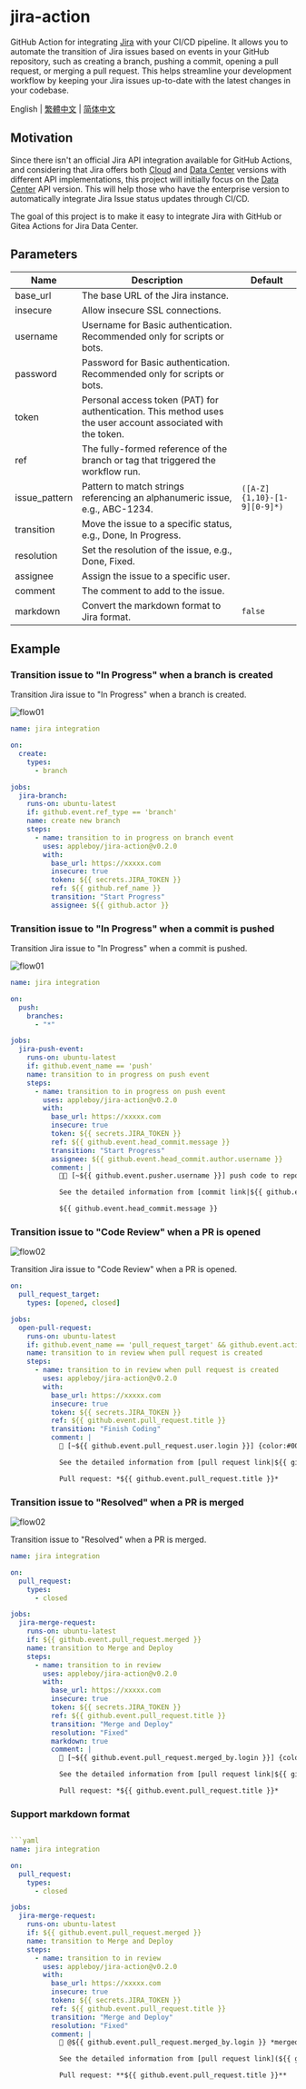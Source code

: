 # jira-action

GitHub Action for integrating [Jira][1] with your CI/CD pipeline. It allows you to automate the transition of Jira issues based on events in your GitHub repository, such as creating a branch, pushing a commit, opening a pull request, or merging a pull request. This helps streamline your development workflow by keeping your Jira issues up-to-date with the latest changes in your codebase.

[1]: https://www.atlassian.com/software/jira/data-center

English | [繁體中文](./README.zh-tw.md) | [简体中文](./README.zh-cn.md)

## Motivation

Since there isn't an official Jira API integration available for GitHub Actions, and considering that Jira offers both [Cloud][5] and [Data Center][6] versions with different API implementations, this project will initially focus on the [Data Center][6] API version. This will help those who have the enterprise version to automatically integrate Jira Issue status updates through CI/CD.

The goal of this project is to make it easy to integrate Jira with GitHub or Gitea Actions for Jira Data Center.

[5]: https://developer.atlassian.com/cloud/jira/platform/
[6]: https://developer.atlassian.com/server/jira/platform/

## Parameters

| Name          | Description                                                                                                  | Default                     |
| ------------- | ------------------------------------------------------------------------------------------------------------ | --------------------------- |
| base_url      | The base URL of the Jira instance.                                                                           |                             |
| insecure      | Allow insecure SSL connections.                                                                              |                             |
| username      | Username for Basic authentication. Recommended only for scripts or bots.                                     |                             |
| password      | Password for Basic authentication. Recommended only for scripts or bots.                                     |                             |
| token         | Personal access token (PAT) for authentication. This method uses the user account associated with the token. |                             |
| ref           | The fully-formed reference of the branch or tag that triggered the workflow run.                             |                             |
| issue_pattern | Pattern to match strings referencing an alphanumeric issue, e.g., ABC-1234.                                  | `([A-Z]{1,10}-[1-9][0-9]*)` |
| transition    | Move the issue to a specific status, e.g., Done, In Progress.                                                |                             |
| resolution    | Set the resolution of the issue, e.g., Done, Fixed.                                                          |                             |
| assignee      | Assign the issue to a specific user.                                                                         |                             |
| comment       | The comment to add to the issue.                                                                             |                             |
| markdown      | Convert the markdown format to Jira format.                                                                  | `false`                     |

## Example

### Transition issue to "In Progress" when a branch is created

Transition Jira issue to "In Progress" when a branch is created.

![flow01](./images/flow01.png)

```yaml
name: jira integration

on:
  create:
    types:
      - branch

jobs:
  jira-branch:
    runs-on: ubuntu-latest
    if: github.event.ref_type == 'branch'
    name: create new branch
    steps:
      - name: transition to in progress on branch event
        uses: appleboy/jira-action@v0.2.0
        with:
          base_url: https://xxxxx.com
          insecure: true
          token: ${{ secrets.JIRA_TOKEN }}
          ref: ${{ github.ref_name }}
          transition: "Start Progress"
          assignee: ${{ github.actor }}
```

### Transition issue to "In Progress" when a commit is pushed

Transition Jira issue to "In Progress" when a commit is pushed.

![flow01](./images/flow01.png)

```yaml
name: jira integration

on:
  push:
    branches:
      - "*"

jobs:
  jira-push-event:
    runs-on: ubuntu-latest
    if: github.event_name == 'push'
    name: transition to in progress on push event
    steps:
      - name: transition to in progress on push event
        uses: appleboy/jira-action@v0.2.0
        with:
          base_url: https://xxxxx.com
          insecure: true
          token: ${{ secrets.JIRA_TOKEN }}
          ref: ${{ github.event.head_commit.message }}
          transition: "Start Progress"
          assignee: ${{ github.event.head_commit.author.username }}
          comment: |
            🧑‍💻 [~${{ github.event.pusher.username }}] push code to repository {color:#ff8b00}*${{ github.repository }}*{color} {color:#00875A}*${{ github.ref }}*{color} branch.

            See the detailed information from [commit link|${{ github.event.head_commit.url }}].

            ${{ github.event.head_commit.message }}
```

### Transition issue to "Code Review" when a PR is opened

![flow02](./images/flow02.png)

Transition Jira issue to "Code Review" when a PR is opened.

```yaml
on:
  pull_request_target:
    types: [opened, closed]

jobs:
  open-pull-request:
    runs-on: ubuntu-latest
    if: github.event_name == 'pull_request_target' && github.event.action == 'opened'
    name: transition to in review when pull request is created
    steps:
      - name: transition to in review when pull request is created
        uses: appleboy/jira-action@v0.2.0
        with:
          base_url: https://xxxxx.com
          insecure: true
          token: ${{ secrets.JIRA_TOKEN }}
          ref: ${{ github.event.pull_request.title }}
          transition: "Finish Coding"
          comment: |
            🔧 [~${{ github.event.pull_request.user.login }}] {color:#00875A}*${{ github.event.pull_request.state }}*{color} pull request from repository {color:#ff8b00}*${{ github.repository }}*{color} {color:#00875A}*${{ github.event.pull_request.head.ref }}*{color} to {color:#00875A}*${{ github.event.pull_request.base.ref }}*{color}.

            See the detailed information from [pull request link|${{ github.event.pull_request.html_url }}].

            Pull request: *${{ github.event.pull_request.title }}*
```

### Transition issue to "Resolved" when a PR is merged

![flow02](./images/flow02.png)

Transition issue to "Resolved" when a PR is merged.

```yaml
name: jira integration

on:
  pull_request:
    types:
      - closed

jobs:
  jira-merge-request:
    runs-on: ubuntu-latest
    if: ${{ github.event.pull_request.merged }}
    name: transition to Merge and Deploy
    steps:
      - name: transition to in review
        uses: appleboy/jira-action@v0.2.0
        with:
          base_url: https://xxxxx.com
          insecure: true
          token: ${{ secrets.JIRA_TOKEN }}
          ref: ${{ github.event.pull_request.title }}
          transition: "Merge and Deploy"
          resolution: "Fixed"
          markdown: true
          comment: |
            🔀 [~${{ github.event.pull_request.merged_by.login }}] {color:#00875A}*merged*{color} pull request from repository {color:#ff8b00}*${{ github.repository }}*{color} {color:#00875A}*${{ github.event.pull_request.head.ref }}*{color} branch to {color:#00875A}*${{ github.event.pull_request.base.ref }}*{color} branch.

            See the detailed information from [pull request link|${{ github.event.pull_request.html_url }}].

            Pull request: *${{ github.event.pull_request.title }}*
```

### Support markdown format

````yaml

```yaml
name: jira integration

on:
  pull_request:
    types:
      - closed

jobs:
  jira-merge-request:
    runs-on: ubuntu-latest
    if: ${{ github.event.pull_request.merged }}
    name: transition to Merge and Deploy
    steps:
      - name: transition to in review
        uses: appleboy/jira-action@v0.2.0
        with:
          base_url: https://xxxxx.com
          insecure: true
          token: ${{ secrets.JIRA_TOKEN }}
          ref: ${{ github.event.pull_request.title }}
          transition: "Merge and Deploy"
          resolution: "Fixed"
          comment: |
            🔀 @${{ github.event.pull_request.merged_by.login }} *merged* pull request from repository **${{ github.repository }}** **${{ github.event.pull_request.head.ref }}** branch to **${{ github.event.pull_request.base.ref }}** branch.

            See the detailed information from [pull request link](${{ github.event.pull_request.html_url }}).

            Pull request: **${{ github.event.pull_request.title }}**
````
